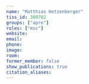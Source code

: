 ```yaml
---
name: "Matthias Hetzenberger"
tiss_id: 309702
groups: ["apre"]
roles: ["msc"]
website:
email:
phone:
image:
room:
former_member: false
show_publications: true
citation_aliases:
---
```


<!--
Your custom content goes here.
-->